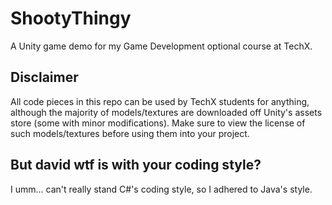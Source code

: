 # ShootyThingy
A Unity game demo for my Game Development optional course at TechX.

## Disclaimer
All code pieces in this repo can be used by TechX students for anything, although the majority of models/textures are downloaded off Unity's assets store (some with minor modifications). Make sure to view the license of such models/textures before using them into your project.

## But david wtf is with your coding style?
I umm... can't really stand C#'s coding style, so I adhered to Java's style.
